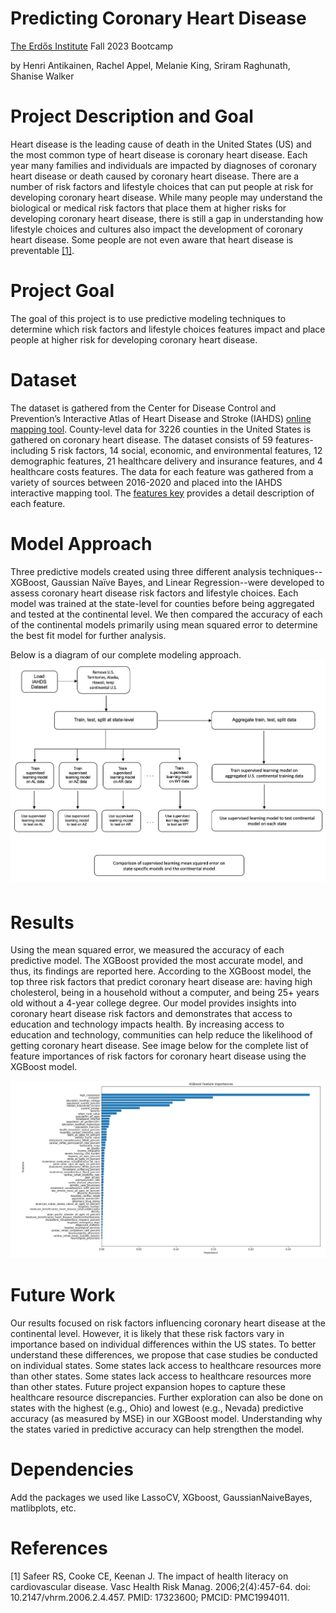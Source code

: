 # Predicting Coronary Heart Disease
[The Erdős Institute](https://www.erdosinstitute.org/) Fall 2023 Bootcamp

by Henri Antikainen, Rachel Appel, Melanie King, Sriram Raghunath, Shanise Walker

# Project Description and Goal
Heart disease is the leading cause of death in the United States (US) and the most common type of heart disease is coronary heart disease. Each year many families and individuals are impacted by diagnoses of coronary heart disease or death caused by coronary heart disease. There are a number of risk factors and lifestyle choices that can put people at risk for developing coronary heart disease. While many people may understand the biological or medical risk factors that place them at higher risks for developing coronary heart disease, there is still a gap in understanding how lifestyle choices and cultures also impact the development of coronary heart disease. Some people are not even aware that heart disease is preventable [[1]](https://www.ncbi.nlm.nih.gov/pmc/articles/PMC1994011/#:~:text=Some%20are%20not%20even%20aware,(Rogers%20et%20al%202000)).

# Project Goal
The goal of this project is to use predictive modeling techniques to determine which risk factors and lifestyle choices features impact and place people at higher risk for developing coronary heart disease. 



# Dataset
The dataset is gathered from the  Center for Disease Control and Prevention’s Interactive Atlas of Heart Disease and Stroke (IAHDS) [online mapping tool](https://www.cdc.gov/dhdsp/maps/atlas/index.htm). County-level data for 3226 counties in the United States is gathered on coronary heart disease. The dataset consists of 59 features-including 5 risk factors, 14 social, economic, and environmental features, 12 demographic features, 21 healthcare delivery and insurance features, and 4 healthcare costs features. The data for each feature was gathered from a variety of sources between 2016-2020 and placed into the IAHDS interactive mapping tool. The [features key](https://github.com/shanise1/PCD/blob/main/Dataset%20Features%20Key.pdf) provides a detail description of each feature.  


# Model Approach 
Three predictive models created using three different analysis techniques--XGBoost, Gaussian Naïve Bayes, and Linear Regression--were developed to assess coronary heart disease risk factors and lifestyle choices. Each model was trained at the state-level for counties before being aggregated and tested at the continental level. We then compared the accuracy of each of the continental models primarily using mean squared error to determine the best fit model for further analysis.

Below is a diagram of our complete modeling approach.  
![model](images/modelapproach.png)

# Results 
Using the mean squared error, we measured the accuracy of each predictive model. The XGBoost provided the most accurate model, and thus, its findings are reported here.  According to the XGBoost model, the top three risk factors that predict coronary heart disease are: having high cholesterol, being in a household without a computer, and being 25+ years old without a 4-year college degree. Our model provides insights into coronary heart disease risk factors and demonstrates that access to education and technology impacts health. By increasing access to education and technology, communities can help reduce the likelihood of getting coronary heart disease.  See image below for the complete list of feature importances of risk factors for coronary heart disease using the XGBoost model.

![xgboostresults](images/xgboostresults.png)

# Future Work
Our results focused on risk factors influencing coronary heart disease at the continental level. However, it is likely that these risk factors vary in importance based on individual differences within the US states. To better understand these differences, we propose that case studies be conducted on individual states. Some states lack access to healthcare resources more than other states.  Some states lack access to healthcare resources more than other states. Future project expansion hopes to capture these healthcare resource discrepancies. Further exploration can also be done on states with the highest (e.g., Ohio) and lowest (e.g., Nevada) predictive accuracy (as measured by MSE) in our XGBoost model. Understanding why the states varied in predictive accuracy can help strengthen the model. 

# Dependencies
Add the packages we used like LassoCV, XGboost, GaussianNaiveBayes, matlibplots, etc. 

# References
[1] Safeer RS, Cooke CE, Keenan J. The impact of health literacy on cardiovascular disease. Vasc Health Risk Manag. 2006;2(4):457-64. doi: 10.2147/vhrm.2006.2.4.457. PMID: 17323600; PMCID: PMC1994011.
